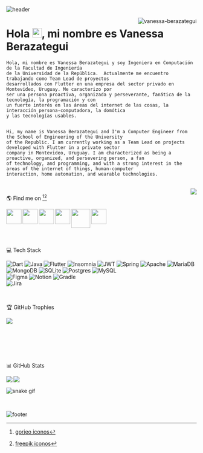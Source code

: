 ![header](https://github.com/Vanessa-Berazategui/Vanessa-Berazategui/assets/37006656/33190fa1-243f-427c-893d-7597d60782bc)


<img align="right" src="https://komarev.com/ghpvc/?username=vanessa-berazategui&label=Profile%20views&color=0e75b6&style=flat" alt="vanessa-berazategui"/>

#  Hola <img src="https://media.giphy.com/media/hvRJCLFzcasrR4ia7z/giphy.gif" width="25px" height="25px">, mi nombre es Vanessa Berazategui 

```
Hola, mi nombre es Vanessa Berazategui y soy Ingeniera en Computación de la Facultad de Ingeniería 
de la Universidad de la República.  Actualmente me encuentro trabajando como Team Lead de proyectos 
desarrollados con Flutter en una empresa del sector privado en Montevideo, Uruguay. Me caracterizo por 
ser una persona proactiva, organizada y perseverante, fanática de la tecnología, la programación y con 
un fuerte interés en las áreas del internet de las cosas, la interacción persona-computadora, la domótica 
y las tecnologías usables.


Hi, my name is Vanessa Berazategui and I'm a Computer Engineer from the School of Engineering of the University 
of the Republic. I am currently working as a Team Lead on projects developed with Flutter in a private sector 
company in Montevideo, Uruguay. I am characterized as being a proactive, organized, and persevering person, a fan 
of technology, and programming, and with a strong interest in the areas of the internet of things, human-computer 
interaction, home automation, and wearable technologies.
```

<br/>

<img align="right" src=https://media.giphy.com/media/L1R1tvI9svkIWwpVYr/giphy.gif>

🌎 Find me on [^1][^2]

[<img align="left" height="40" width="40" src="https://user-images.githubusercontent.com/37006656/198861624-1f157a64-0293-4867-a5d1-a2f03859ceb0.png">](https://twitter.com/vaneberazategui)
[<img align="left" height="40" width="40" src="https://user-images.githubusercontent.com/37006656/198861838-c217d8f5-2255-4536-9818-344642e85634.png">](https://linkedin.com/in/vanessa-berazategui)
[<img align="left" height="40" width="40" src="https://user-images.githubusercontent.com/37006656/198861919-d63843d6-6a67-4455-a928-e0bfaee598f0.png">](https://instagram.com/vanessa_berazategui)
[<img align="left" height="40" width="40" src="https://user-images.githubusercontent.com/37006656/198906618-3f049424-cd48-42d2-85b9-1dce82c86d53.png">](https://stackoverflow.com/users/9436681/vanessa-berazategui)
[<img align="left" height="50" width="50" src="https://user-images.githubusercontent.com/37006656/216207514-b99a15b9-9756-4421-998b-cdb6a2fb97eb.png">](https://www.youtube.com/channel/UCaqmU0Ccn_XggrEXEEj2XSQ)
[<img align="left" height="40" width="40" src="https://user-images.githubusercontent.com/37006656/249651884-2b4c4935-e359-46b6-9060-76f15b89a709.png">](https://g.dev/vberazategui)

<br/><br/><br/><br/><br/>

💻 Tech Stack

![Dart](https://img.shields.io/badge/dart-%230175C2.svg?style=for-the-badge&logo=dart&logoColor=white) 
![Java](https://img.shields.io/badge/java-%23ED8B00.svg?style=for-the-badge&logo=java&logoColor=white) 
![Flutter](https://img.shields.io/badge/Flutter-%2302569B.svg?style=for-the-badge&logo=Flutter&logoColor=white) 
![Insomnia](https://img.shields.io/badge/Insomnia-black?style=for-the-badge&logo=insomnia&logoColor=5849BE) 
![JWT](https://img.shields.io/badge/JWT-black?style=for-the-badge&logo=JSON%20web%20tokens) 
![Spring](https://img.shields.io/badge/spring-%236DB33F.svg?style=for-the-badge&logo=spring&logoColor=white) 
![Apache](https://img.shields.io/badge/apache-%23D42029.svg?style=for-the-badge&logo=apache&logoColor=white) 
![MariaDB](https://img.shields.io/badge/MariaDB-003545?style=for-the-badge&logo=mariadb&logoColor=white) 
![MongoDB](https://img.shields.io/badge/MongoDB-%234ea94b.svg?style=for-the-badge&logo=mongodb&logoColor=white) 
![SQLite](https://img.shields.io/badge/sqlite-%2307405e.svg?style=for-the-badge&logo=sqlite&logoColor=white) 
![Postgres](https://img.shields.io/badge/postgres-%23316192.svg?style=for-the-badge&logo=postgresql&logoColor=white) 
![MySQL](https://img.shields.io/badge/mysql-%2300f.svg?style=for-the-badge&logo=mysql&logoColor=white) 	
![Figma](https://img.shields.io/badge/figma-%23F24E1E.svg?style=for-the-badge&logo=figma&logoColor=white) 
![Notion](https://img.shields.io/badge/Notion-%23000000.svg?style=for-the-badge&logo=notion&logoColor=white) 
![Gradle](https://img.shields.io/badge/Gradle-02303A.svg?style=for-the-badge&logo=Gradle&logoColor=white)
<br/>
![Jira](https://img.shields.io/badge/jira-%230A0FFF.svg?style=for-the-badge&logo=jira&logoColor=white)

<br/>

🏆 GitHub Trophies

[<img align="left" src="https://github-profile-trophy.vercel.app/?username=vanessa-berazategui&margin-w=10"/>](https://github.com/ryo-ma/github-profile-trophy)

<br/><br/><br/><br/><br/><br/>

📊 GitHub Stats

<img align="left" src="https://github-readme-stats.vercel.app/api/top-langs?username=vanessa-berazategui&show_icons=true&locale=en&theme=swift"/>
<img align="center" src="https://github-readme-stats.vercel.app/api?username=vanessa-berazategui&show_icons=true&locale=en&theme=swift&line_height=40"/>

<br/>

![snake gif](https://github.com/Vanessa-Berazategui/Vanessa-Berazategui/blob/output/github-contribution-grid-snake.gif)

<br/>

![footer](https://user-images.githubusercontent.com/37006656/198909070-d4038dcc-a64f-4add-80d5-463fbf42d615.jpg)

[^1]: [gorjeo iconos](https://www.flaticon.es/iconos-gratis/gorjeo)
[^2]: [freepik iconos](https://www.flaticon.es/iconos-gratis/freepik)

 
 
